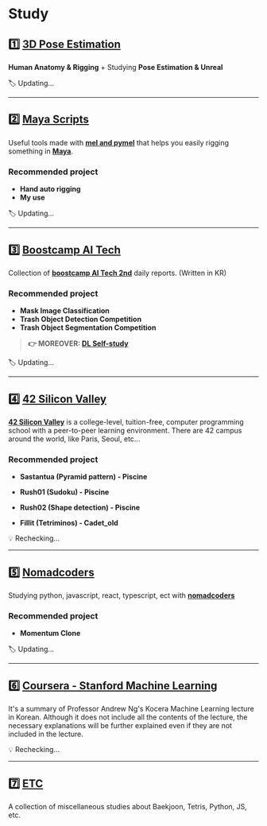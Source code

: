 # Study

## :one: [3D Pose Estimation](https://github.com/lisy0123/3D_Pose_Estimation)

**Human Anatomy & Rigging** + Studying **Pose Estimation & Unreal**

:label: Updating...

---

## :two: [Maya Scripts](https://github.com/lisy0123/Maya_Scripts)

Useful tools made with [**mel and pymel**](https://help.autodesk.com/cloudhelp/2020/ENU/Maya-Tech-Docs/PyMel/index.html) that helps you easily rigging something in **[Maya](https://www.autodesk.com/products/maya/overview?support=ADVANCED&plc=MAYA&term=3-YEAR&quantity=1)**.

### Recommended project

- **Hand auto rigging**
- **My use**

:label:  Updating...

---

## :three: [Boostcamp AI Tech](https://github.com/lisy0123/Boostcamp_AI_Tech)

Collection of **[boostcamp AI Tech 2nd](https://boostcamp.connect.or.kr/program_ai.html)** daily reports. (Written in KR)

### Recommended project

- **Mask Image Classification**
- **Trash Object Detection Competition**
- **Trash Object Segmentation Competition**

>  **👉 MOREOVER: [DL Self-study](https://github.com/lisy0123/DL_Study)**

:label: Updating...

---

## :four: [42 Silicon Valley](https://github.com/lisy0123/42)

**[42 Silicon Valley](https://www.42.us.org)** is a college-level, tuition-free, computer programming school with a peer-to-peer learning environment. There are 42 campus around the world, like Paris, Seoul, etc...

### Recommended project

- **Sastantua (Pyramid pattern) - Piscine**

- **Rush01 (Sudoku) - Piscine**

- **Rush02 (Shape detection) - Piscine**

- **Fillit (Tetriminos) - Cadet_old**

:bulb: Rechecking...

---

## :five: [Nomadcoders](https://github.com/lisy0123/Nomadcoders)

Studying python, javascript, react, typescript, ect with **[nomadcoders](https://nomadcoders.co)**

### Recommended project

- **Momentum Clone**

:label:  Updating...

---

## :six: [Coursera - Stanford Machine Learning](https://github.com/lisy0123/Coursera_Stanford_Machine_Learning)

It's a summary of Professor Andrew Ng's Kocera Machine Learning lecture in Korean. Although it does not include all the contents of the lecture, the necessary explanations will be further explained even if they are not included in the lecture.

:bulb: Rechecking...

---

## :seven: [ETC](https://github.com/lisy0123/Study/tree/master/ETC)

A collection of miscellaneous studies about Baekjoon, Tetris, Python, JS, etc.

